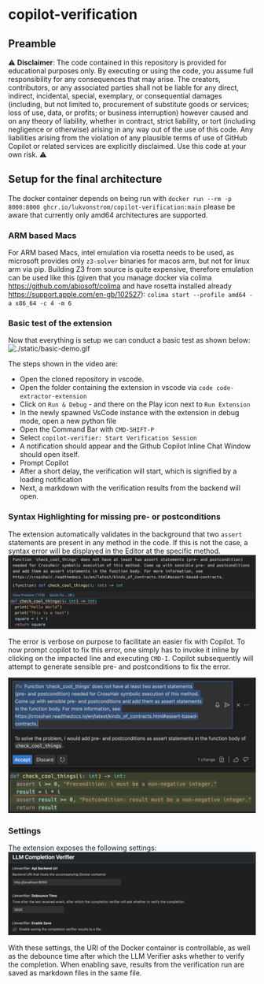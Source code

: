# copilot-verification


## Preamble
:warning: **Disclaimer**: The code contained in this repository is provided for educational purposes only. By executing or using the code, you assume full responsibility for any consequences that may arise. The creators, contributors, or any associated parties shall not be liable for any direct, indirect, incidental, special, exemplary, or consequential damages (including, but not limited to, procurement of substitute goods or services; loss of use, data, or profits; or business interruption) however caused and on any theory of liability, whether in contract, strict liability, or tort (including negligence or otherwise) arising in any way out of the use of this code. Any liabilities arising from the violation of any plausible terms of use of GitHub Copilot or related services are explicitly disclaimed. Use this code at your own risk. :warning:

## Setup for the final architecture
The docker container depends on being run with `docker run --rm -p 8000:8000 ghcr.io/lukvonstrom/copilot-verification:main` please be aware that currently only amd64 architectures are supported.


### ARM based Macs
For ARM based Macs, intel emulation via rosetta needs to be used, as microsoft provides only `z3-solver` binaries for macos arm, but not for linux arm via pip.
Building Z3 from source is quite expensive, therefore emulation can be used like this (given that you manage docker via colima https://github.com/abiosoft/colima and have rosetta installed already https://support.apple.com/en-gb/102527):
`colima start --profile amd64 -a x86_64 -c 4 -m 6`



### Basic test of the extension
Now that everything is setup we can conduct a basic test as shown below:
![./static/basic-demo.gif](./static/basic-demo.gif)

The steps shown in the video are:
- Open the cloned repository in vscode.
- Open the folder containing the extension in vscode via `code code-extractor-extension`
- Click on `Run & Debug` - and there on the Play icon next to `Run Extension`
- In the newly spawned VsCode instance with the extension in debug mode, open a new python file
- Open the Command Bar with `CMD-SHIFT-P` 
- Select `copilot-verifier: Start Verification Session`
- A notification should appear and the Github Copilot Inline Chat Window should open itself.
- Prompt Copilot
- After a short delay, the verification will start, which is signified by a loading notification
- Next, a markdown with the verification results from the backend will open.


### Syntax Highlighting for missing pre- or postconditions
The extension automatically validates in the background that two `assert` statements are present in any method in the code.
If this is not the case, a syntax error will be displayed in the Editor at the specific method.
![./static/conditions-error.jpg](./static/conditions-error.jpg)

The error is verbose on purpose to facilitate an easier fix with Copilot. 
To now prompt copilot to fix this error, one simply has to invoke it inline by clicking on the impacted line and executing `CMD-I`.
Copilot subsequently will attempt to generate sensible pre- and postconditions to fix the error.

![./static/copilot-conditions.jpg](./static/copilot-conditions.jpg)

### Settings
The extension exposes the following settings:
![./static/settings.jpg](./static/settings.jpg)

With these settings, the URI of the Docker container is controllable, as well as the debounce time after which the LLM Verifier asks whether to verify the completion. When enabling save, results from the verification run are saved as markdown files in the same file.
